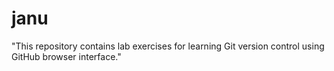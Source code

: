 # janu
"This repository contains lab exercises for learning Git version control using GitHub browser interface."
